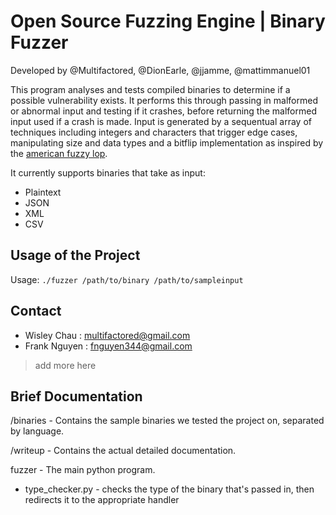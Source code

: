 # Open Source Fuzzing Engine | Binary Fuzzer
Developed by @Multifactored, @DionEarle, @jjamme, @mattimmanuel01

This program analyses and tests compiled binaries to determine if a possible vulnerability exists. It performs this through passing in malformed or abnormal input and testing if it crashes, before returning the malformed input used if a crash is made. Input is generated by a sequentual array of techniques including integers and characters that trigger edge cases, manipulating size and data types and a bitflip implementation as inspired by the [american fuzzy lop](https://lcamtuf.coredump.cx/afl/).

It currently supports binaries that take as input:
* Plaintext
* JSON
* XML 
* CSV

## Usage of the Project

Usage: `./fuzzer /path/to/binary /path/to/sampleinput`

## Contact
* Wisley Chau : multifactored@gmail.com
* Frank Nguyen : fnguyen344@gmail.com
>add more here

## Brief Documentation

/binaries - Contains the sample binaries we tested the project on, separated by language.

/writeup - Contains the actual detailed documentation.

fuzzer - The main python program.
- type_checker.py - checks the type of the binary that's passed in, then redirects it to the appropriate handler
